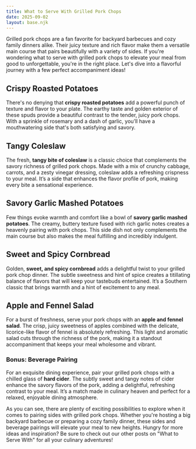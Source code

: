 ```yaml
---
title: What to Serve With Grilled Pork Chops  
date: 2025-09-02  
layout: base.njk  
---
```


Grilled pork chops are a fan favorite for backyard barbecues and cozy family dinners alike. Their juicy texture and rich flavor make them a versatile main course that pairs beautifully with a variety of sides. If you're wondering what to serve with grilled pork chops to elevate your meal from good to unforgettable, you're in the right place. Let's dive into a flavorful journey with a few perfect accompaniment ideas!

## **Crispy Roasted Potatoes**
There's no denying that **crispy roasted potatoes** add a powerful punch of texture and flavor to your plate. The earthy taste and golden exterior of these spuds provide a beautiful contrast to the tender, juicy pork chops. With a sprinkle of rosemary and a dash of garlic, you’ll have a mouthwatering side that's both satisfying and savory.

## **Tangy Coleslaw**
The fresh, **tangy bite of coleslaw** is a classic choice that complements the savory richness of grilled pork chops. Made with a mix of crunchy cabbage, carrots, and a zesty vinegar dressing, coleslaw adds a refreshing crispness to your meal. It’s a side that enhances the flavor profile of pork, making every bite a sensational experience.

## **Savory Garlic Mashed Potatoes**
Few things evoke warmth and comfort like a bowl of **savory garlic mashed potatoes**. The creamy, buttery texture fused with rich garlic notes creates a heavenly pairing with pork chops. This side dish not only complements the main course but also makes the meal fulfilling and incredibly indulgent. 

## **Sweet and Spicy Cornbread**
Golden, **sweet, and spicy cornbread** adds a delightful twist to your grilled pork chop dinner. The subtle sweetness and hint of spice creates a titillating balance of flavors that will keep your tastebuds entertained. It’s a Southern classic that brings warmth and a hint of excitement to any meal.

## **Apple and Fennel Salad**
For a burst of freshness, serve your pork chops with an **apple and fennel salad**. The crisp, juicy sweetness of apples combined with the delicate, licorice-like flavor of fennel is absolutely refreshing. This light and aromatic salad cuts through the richness of the pork, making it a standout accompaniment that keeps your meal wholesome and vibrant.

### **Bonus: Beverage Pairing**
For an exquisite dining experience, pair your grilled pork chops with a chilled glass of **hard cider**. The subtly sweet and tangy notes of cider enhance the savory flavors of the pork, adding a delightful, refreshing contrast to your meal. It’s a match made in culinary heaven and perfect for a relaxed, enjoyable dining atmosphere.

As you can see, there are plenty of exciting possibilities to explore when it comes to pairing sides with grilled pork chops. Whether you're hosting a big backyard barbecue or preparing a cozy family dinner, these sides and beverage pairings will elevate your meal to new heights. Hungry for more ideas and inspiration? Be sure to check out our other posts on "What to Serve With" for all your culinary adventures!